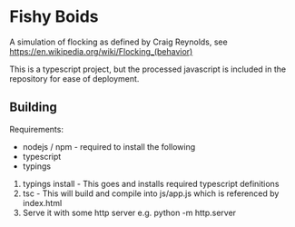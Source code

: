Fishy Boids
===========

A simulation of flocking as defined by Craig Reynolds, see https://en.wikipedia.org/wiki/Flocking_(behavior)

This is a typescript project, but the processed javascript is included in the repository for ease of deployment. 

Building
--------

Requirements:
* nodejs / npm - required to install the following
* typescript
* typings 

1. typings install - This goes and installs required typescript definitions
2. tsc - This will build and compile into js/app.js which is referenced by index.html
3. Serve it with some http server e.g. python -m http.server
